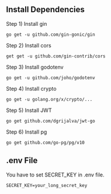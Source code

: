 ## Install Dependencies

Step 1)
    Install gin

    go get -u github.com/gin-gonic/gin

Step 2)
    Install cors

    get get -u github.com/gin-contrib/cors

Step 3)
    Install godotenv

    go get -u github.com/joho/godotenv

Step 4)
    Install crypto

    go get -u golang.org/x/crypto/...

Step 5) 
    Install JWT

    go get github.com/dgrijalva/jwt-go
    
Step 6) 
    Install pg
    
    go get github.com/go-pg/pg/v10

## .env File

You have to set SECRET_KEY in .env file.

    SECRET_KEY=your_long_secret_key